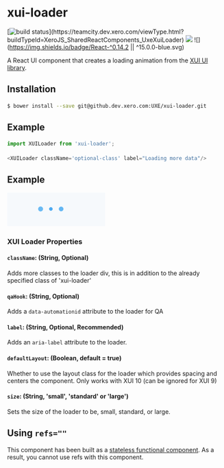 xui-loader
==========

[![build status](https://teamcity.dev.xero.com/app/rest/builds/buildType:(id:XeroJS_SharedReactComponents_UxeXuiLoader)/statusIcon)](https://teamcity.dev.xero.com/viewType.html?buildTypeId=XeroJS_SharedReactComponents_UxeXuiLoader)
![](https://img.shields.io/badge/XUI-%5E9.7.0%20%7C%7C%20%5E10.19.0-blue.svg)
![](https://img.shields.io/badge/React-^0.14.2 || ^15.0.0-blue.svg)

A React UI component that creates a loading animation from the [XUI UI library](https://github.dev.xero.com/pages/UXE/xui/#10.19.0/section-loaders.html).

## Installation

```bash
$ bower install --save git@github.dev.xero.com:UXE/xui-loader.git
```

## Example
```js
import XUILoader from 'xui-loader';

<XUILoader className='optional-class' label="Loading more data"/>
```
## Example

![](example/loader5.gif)

### XUI Loader Properties
#### `className`: (String, Optional)

Adds more classes to the loader div, this is in addition to the already specified class of 'xui-loader'

#### `qaHook`: (String, Optional)

Adds a `data-automationid` attribute to the loader for QA

#### `label`: (String, Optional, Recommended)

Adds an `aria-label` attribute to the loader.

#### `defaultLayout`: (Boolean, default = true)

Whether to use the layout class for the loader which provides spacing and centers the component. Only works with XUI 10 (can be ignored for XUI 9)

#### `size`: (String, 'small', 'standard' or 'large')

Sets the size of the loader to be, small, standard, or large.


## Using `refs=""`

This component has been built as a [stateless functional component](https://facebook.github.io/react/docs/reusable-components.html#stateless-functions). As a result, you cannot use refs with this component.
